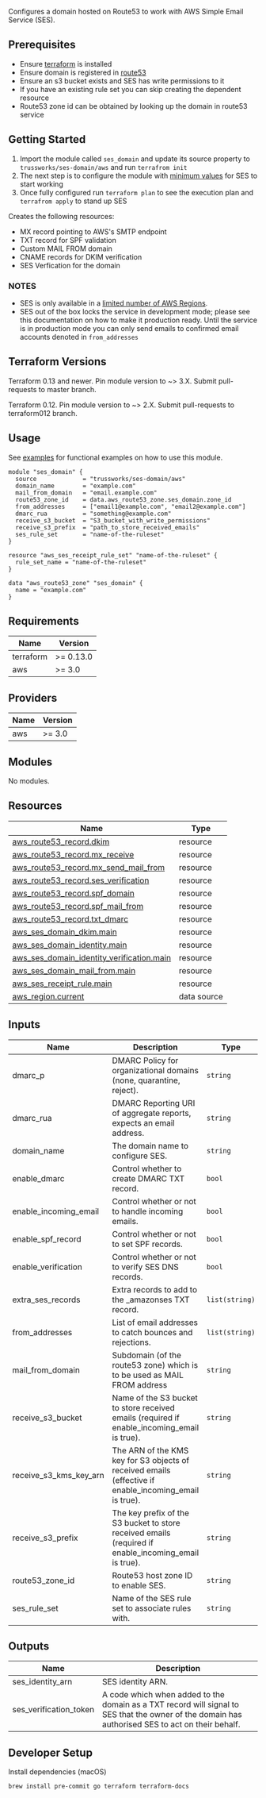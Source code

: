 Configures a domain hosted on Route53 to work with AWS Simple Email Service (SES).

## Prerequisites

- Ensure [terraform](https://www.terraform.io/intro/getting-started/install.html) is installed
- Ensure domain is registered in [route53](https://aws.amazon.com/route53/)
- Ensure an s3 bucket exists and SES has write permissions to it
- If you have an existing rule set you can skip creating the dependent resource
- Route53 zone id can be obtained by looking up the domain in route53 service

## Getting Started

1. Import the module called `ses_domain` and update its source property to `trussworks/ses-domain/aws` and run `terrafrom init`
2. The next step is to configure the module with [minimum values](#usage) for SES to start working
3. Once fully configured run `terraform plan` to see the execution plan and `terrafrom apply` to stand up SES

Creates the following resources:

- MX record pointing to AWS's SMTP endpoint
- TXT record for SPF validation
- Custom MAIL FROM domain
- CNAME records for DKIM verification
- SES Verfication for the domain

### NOTES

- SES is only available in a [limited number of AWS Regions](https://docs.aws.amazon.com/general/latest/gr/ses.html).
- SES out of the box locks the service in development mode; please see this documentation on how to make it production ready. Until the service is in production mode you can only send emails to confirmed email accounts denoted in `from_addresses`

## Terraform Versions

Terraform 0.13 and newer. Pin module version to ~> 3.X. Submit pull-requests to master branch.

Terraform 0.12. Pin module version to ~> 2.X. Submit pull-requests to terraform012 branch.

## Usage

See [examples](examples/) for functional examples on how to use this module.

```hcl
module "ses_domain" {
  source             = "trussworks/ses-domain/aws"
  domain_name        = "example.com"
  mail_from_domain   = "email.example.com"
  route53_zone_id    = data.aws_route53_zone.ses_domain.zone_id
  from_addresses     = ["email1@example.com", "email2@example.com"]
  dmarc_rua          = "something@example.com"
  receive_s3_bucket  = "S3_bucket_with_write_permissions"
  receive_s3_prefix  = "path_to_store_received_emails"
  ses_rule_set       = "name-of-the-ruleset"
}

resource "aws_ses_receipt_rule_set" "name-of-the-ruleset" {
  rule_set_name = "name-of-the-ruleset"
}

data "aws_route53_zone" "ses_domain" {
  name = "example.com"
}
```

<!-- BEGINNING OF PRE-COMMIT-TERRAFORM DOCS HOOK -->

## Requirements

| Name      | Version   |
| --------- | --------- |
| terraform | >= 0.13.0 |
| aws       | >= 3.0    |

## Providers

| Name | Version |
| ---- | ------- |
| aws  | >= 3.0  |

## Modules

No modules.

## Resources

| Name                                                                                                                                                      | Type        |
| --------------------------------------------------------------------------------------------------------------------------------------------------------- | ----------- |
| [aws_route53_record.dkim](https://registry.terraform.io/providers/hashicorp/aws/latest/docs/resources/route53_record)                                     | resource    |
| [aws_route53_record.mx_receive](https://registry.terraform.io/providers/hashicorp/aws/latest/docs/resources/route53_record)                               | resource    |
| [aws_route53_record.mx_send_mail_from](https://registry.terraform.io/providers/hashicorp/aws/latest/docs/resources/route53_record)                        | resource    |
| [aws_route53_record.ses_verification](https://registry.terraform.io/providers/hashicorp/aws/latest/docs/resources/route53_record)                         | resource    |
| [aws_route53_record.spf_domain](https://registry.terraform.io/providers/hashicorp/aws/latest/docs/resources/route53_record)                               | resource    |
| [aws_route53_record.spf_mail_from](https://registry.terraform.io/providers/hashicorp/aws/latest/docs/resources/route53_record)                            | resource    |
| [aws_route53_record.txt_dmarc](https://registry.terraform.io/providers/hashicorp/aws/latest/docs/resources/route53_record)                                | resource    |
| [aws_ses_domain_dkim.main](https://registry.terraform.io/providers/hashicorp/aws/latest/docs/resources/ses_domain_dkim)                                   | resource    |
| [aws_ses_domain_identity.main](https://registry.terraform.io/providers/hashicorp/aws/latest/docs/resources/ses_domain_identity)                           | resource    |
| [aws_ses_domain_identity_verification.main](https://registry.terraform.io/providers/hashicorp/aws/latest/docs/resources/ses_domain_identity_verification) | resource    |
| [aws_ses_domain_mail_from.main](https://registry.terraform.io/providers/hashicorp/aws/latest/docs/resources/ses_domain_mail_from)                         | resource    |
| [aws_ses_receipt_rule.main](https://registry.terraform.io/providers/hashicorp/aws/latest/docs/resources/ses_receipt_rule)                                 | resource    |
| [aws_region.current](https://registry.terraform.io/providers/hashicorp/aws/latest/docs/data-sources/region)                                               | data source |

## Inputs

| Name                   | Description                                                                                            | Type           | Default  | Required |
| ---------------------- | ------------------------------------------------------------------------------------------------------ | -------------- | -------- | :------: |
| dmarc_p                | DMARC Policy for organizational domains (none, quarantine, reject).                                    | `string`       | `"none"` |    no    |
| dmarc_rua              | DMARC Reporting URI of aggregate reports, expects an email address.                                    | `string`       | n/a      |   yes    |
| domain_name            | The domain name to configure SES.                                                                      | `string`       | n/a      |   yes    |
| enable_dmarc           | Control whether to create DMARC TXT record.                                                            | `bool`         | `true`   |    no    |
| enable_incoming_email  | Control whether or not to handle incoming emails.                                                      | `bool`         | `true`   |    no    |
| enable_spf_record      | Control whether or not to set SPF records.                                                             | `bool`         | `true`   |    no    |
| enable_verification    | Control whether or not to verify SES DNS records.                                                      | `bool`         | `true`   |    no    |
| extra_ses_records      | Extra records to add to the \_amazonses TXT record.                                                    | `list(string)` | `[]`     |    no    |
| from_addresses         | List of email addresses to catch bounces and rejections.                                               | `list(string)` | `null`   |    no    |
| mail_from_domain       | Subdomain (of the route53 zone) which is to be used as MAIL FROM address                               | `string`       | n/a      |   yes    |
| receive_s3_bucket      | Name of the S3 bucket to store received emails (required if enable_incoming_email is true).            | `string`       | `""`     |    no    |
| receive_s3_kms_key_arn | The ARN of the KMS key for S3 objects of received emails (effective if enable_incoming_email is true). | `string`       | `null`   |    no    |
| receive_s3_prefix      | The key prefix of the S3 bucket to store received emails (required if enable_incoming_email is true).  | `string`       | `""`     |    no    |
| route53_zone_id        | Route53 host zone ID to enable SES.                                                                    | `string`       | n/a      |   yes    |
| ses_rule_set           | Name of the SES rule set to associate rules with.                                                      | `string`       | n/a      |   yes    |

## Outputs

| Name                   | Description                                                                                                                                      |
| ---------------------- | ------------------------------------------------------------------------------------------------------------------------------------------------ |
| ses_identity_arn       | SES identity ARN.                                                                                                                                |
| ses_verification_token | A code which when added to the domain as a TXT record will signal to SES that the owner of the domain has authorised SES to act on their behalf. |

<!-- END OF PRE-COMMIT-TERRAFORM DOCS HOOK -->

## Developer Setup

Install dependencies (macOS)

```shell
brew install pre-commit go terraform terraform-docs
```
